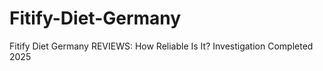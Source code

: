 # Fitify-Diet-Germany
Fitify Diet Germany REVIEWS: How Reliable Is It? Investigation Completed 2025
